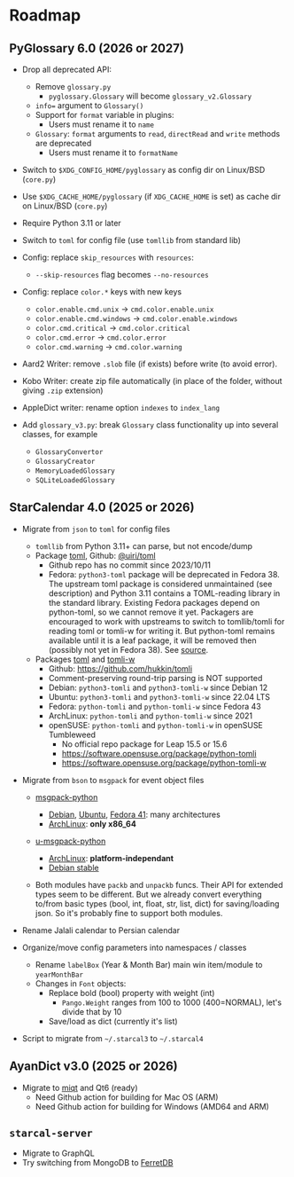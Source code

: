 # Roadmap

## PyGlossary 6.0 (2026 or 2027)

- Drop all deprecated API:

  - Remove `glossary.py`
    - `pyglossary.Glossary` will become `glossary_v2.Glossary`
  - `info=` argument to `Glossary()`
  - Support for `format` variable in plugins:
    - Users must rename it to `name`
  - `Glossary`: `format` arguments to `read`, `directRead` and `write` methods are deprecated
    - Users must rename it to `formatName`

- Switch to `$XDG_CONFIG_HOME/pyglossary` as config dir on Linux/BSD (`core.py`)

- Use `$XDG_CACHE_HOME/pyglossary` (if `XDG_CACHE_HOME` is set) as cache dir on Linux/BSD (`core.py`)

- Require Python 3.11 or later

- Switch to `toml` for config file (use `tomllib` from standard lib)

- Config: replace `skip_resources` with `resources`:

  - `--skip-resources` flag becomes `--no-resources`

- Config: replace `color.*` keys with new keys

  - `color.enable.cmd.unix` -> `cmd.color.enable.unix`
  - `color.enable.cmd.windows` -> `cmd.color.enable.windows`
  - `color.cmd.critical` -> `cmd.color.critical`
  - `color.cmd.error` -> `cmd.color.error`
  - `color.cmd.warning` -> `cmd.color.warning`

- Aard2 Writer: remove `.slob` file (if exists) before write (to avoid error).

- Kobo Writer: create zip file automatically (in place of the folder, without giving `.zip` extension)

- AppleDict writer: rename option `indexes` to `index_lang`

- Add `glossary_v3.py`: break `Glossary` class functionality up into several classes, for example

  - `GlossaryConvertor`
  - `GlossaryCreator`
  - `MemoryLoadedGlossary`
  - `SQLiteLoadedGlossary`

## StarCalendar 4.0 (2025 or 2026)

- Migrate from `json` to `toml` for config files

  - `tomllib` from Python 3.11+ can parse, but not encode/dump
  - Package [toml](https://pypi.org/project/toml/), Github: [@uiri/toml](https://github.com/uiri/toml/)
    - Github repo has no commit since 2023/10/11
    - Fedora: `python3-toml` package will be deprecated in Fedora 38. The upstream toml package is considered unmaintained (see description) and Python 3.11 contains a TOML-reading library in the standard library. Existing Fedora packages depend on python-toml, so we cannot remove it yet. Packagers are encouraged to work with upstreams to switch to tomllib/tomli for reading toml or tomli-w for writing it. But python-toml remains available until it is a leaf package, it will be removed then (possibly not yet in Fedora 38). See [source](https://fedoraproject.org/wiki/Changes/DeprecatePythonToml).
  - Packages [toml](https://pypi.org/project/tomli/) and [tomli-w](https://pypi.org/project/tomli-w/)
    - Github: https://github.com/hukkin/tomli
    - Comment-preserving round-trip parsing is NOT supported
    - Debian: `python3-tomli` and `python3-tomli-w` since Debian 12
    - Ubuntu: `python3-tomli` and `python3-tomli-w` since 22.04 LTS
    - Fedora: `python-tomli` and `python-tomli-w` since Fedora 43
    - ArchLinux: `python-tomli` and `python-tomli-w` since 2021
    - openSUSE: `python-tomli` and `python-tomli-w` in openSUSE Tumbleweed
      - No official repo package for Leap 15.5 or 15.6
      - https://software.opensuse.org/package/python-tomli
      - https://software.opensuse.org/package/python-tomli-w

- Migrate from `bson` to `msgpack` for event object files

  - [msgpack-python](https://github.com/msgpack/msgpack-python)

    - [Debian](https://packages.debian.org/bookworm/python3-msgpack), [Ubuntu](https://packages.ubuntu.com/oracular/python3-msgpack), [Fedora 41](https://packages.fedoraproject.org/pkgs/python-msgpack/python3-msgpack/): many architectures
    - [ArchLinux](https://archlinux.org/packages/extra/x86_64/python-msgpack/): **only x86_64**

  - [u-msgpack-python](https://github.com/vsergeev/u-msgpack-python)

    - [ArchLinux](https://archlinux.org/packages/extra/any/python-u-msgpack/): **platform-independant**
    - [Debian stable](https://packages.debian.org/bookworm/python3-u-msgpack)

  - Both modules have `packb` and `unpackb` funcs. Their API for extended types seem to be different. But we already convert everything to/from basic types (bool, int, float, str, list, dict) for saving/loading json. So it's probably fine to support both modules.

- Rename Jalali calendar to Persian calendar

- Organize/move config parameters into namespaces / classes

  - Rename `labelBox` (Year & Month Bar) main win item/module to `yearMonthBar`
  - Changes in `Font` objects:
    - Replace bold (bool) property with weight (int)
      - `Pango.Weight` ranges from 100 to 1000 (400=NORMAL), let's divide that by 10
    - Save/load as dict (currently it's list)

- Script to migrate from `~/.starcal3` to `~/.starcal4`

## AyanDict v3.0 (2025 or 2026)

- Migrate to [miqt](https://github.com/mappu/miqt) and Qt6 (ready)
  - Need Github action for building for Mac OS (ARM)
  - Need Github action for building for Windows (AMD64 and ARM)

## `starcal-server`

- Migrate to GraphQL
- Try switching from MongoDB to [FerretDB](https://github.com/FerretDB/FerretDB)
